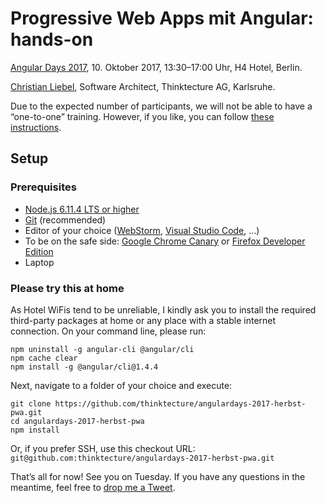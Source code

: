 # Progressive Web Apps mit Angular: hands-on

[Angular Days 2017](https://angular-days.de/angular/progressive-web-apps-mit-angular-hands-on/), 10. Oktober 2017, 13:30–17:00 Uhr, H4 Hotel, Berlin.

[Christian Liebel](https://twitter.com/chris_liebel), Software Architect, Thinktecture AG, Karlsruhe.

Due to the expected number of participants, we will not be able to have a “one-to-one” training. However, if you like, you can follow [these instructions](https://liebel.io/pwa-ws).

## Setup

### Prerequisites

- [Node.js 6.11.4 LTS or higher](https://nodejs.org/en/)
- [Git](https://git-scm.com/) (recommended)
- Editor of your choice ([WebStorm](https://www.jetbrains.com/webstorm/), [Visual Studio Code](https://code.visualstudio.com/), …)
- To be on the safe side: [Google Chrome Canary](https://www.google.com/chrome/browser/canary.html) or [Firefox Developer Edition](https://www.mozilla.org/en-US/firefox/developer/)
- Laptop

### Please try this at home

As Hotel WiFis tend to be unreliable, I kindly ask you to install the required third-party packages at home or any place with a stable internet connection. On your command line, please run:

```
npm uninstall -g angular-cli @angular/cli
npm cache clear
npm install -g @angular/cli@1.4.4
```

Next, navigate to a folder of your choice and execute:

```
git clone https://github.com/thinktecture/angulardays-2017-herbst-pwa.git
cd angulardays-2017-herbst-pwa
npm install
```

Or, if you prefer SSH, use this checkout URL: `git@github.com:thinktecture/angulardays-2017-herbst-pwa.git`

That’s all for now! See you on Tuesday. If you have any questions in the meantime, feel free to [drop me a Tweet](https://twitter.com/chris_liebel).